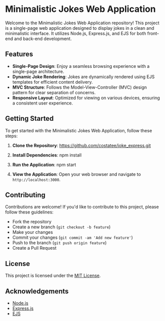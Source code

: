 # Minimalistic Jokes Web Application

Welcome to the Minimalistic Jokes Web Application repository! This project is a single-page web application designed to display jokes in a clean and minimalistic interface. It utilizes Node.js, Express.js, and EJS for both front-end and back-end development.

## Features

- **Single-Page Design**: Enjoy a seamless browsing experience with a single-page architecture.
- **Dynamic Joke Rendering**: Jokes are dynamically rendered using EJS templates for efficient content delivery.
- **MVC Structure**: Follows the Model-View-Controller (MVC) design pattern for clear separation of concerns.
- **Responsive Layout**: Optimized for viewing on various devices, ensuring a consistent user experience.

## Getting Started

To get started with the Minimalistic Jokes Web Application, follow these steps:

1. **Clone the Repository**: 
https://github.com/costatee/joke_express.git


2. **Install Dependencies**:
npm install

3. **Run the Application**:
npm start

4. **View the Application**:
Open your web browser and navigate to `http://localhost:3000`.

## Contributing

Contributions are welcome! If you'd like to contribute to this project, please follow these guidelines:

- Fork the repository
- Create a new branch (`git checkout -b feature`)
- Make your changes
- Commit your changes (`git commit -am 'Add new feature'`)
- Push to the branch (`git push origin feature`)
- Create a Pull Request

## License

This project is licensed under the [MIT License](LICENSE).

## Acknowledgements

- [Node.js](https://nodejs.org/)
- [Express.js](https://expressjs.com/)
- [EJS](https://ejs.co/)